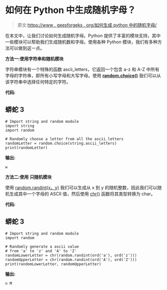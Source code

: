 # 如何在 Python 中生成随机字母？

> 原文:[https://www . geesforgeks . org/如何生成 python 中的随机字母/](https://www.geeksforgeeks.org/how-to-generate-a-random-letter-in-python/)

在本文中，让我们讨论如何生成随机字母。Python 提供了丰富的模块支持，其中一些模块可以帮助我们生成随机数和字母。使用各种 Python 模块，我们有多种方法可以做到这一点。

**方法一:使用字符串和随机模块**

字符串模块有一个特殊的函数 ascii_letters，它返回一个包含 a-z 和 A-Z 中所有字母的字符串，即所有小写字母和大写字母。使用 [**random.choice()**](https://www.geeksforgeeks.org/python-numbers-choice-function/) 我们可以从该字符串中选择任何特定的字符。

**代码:**

## 蟒蛇 3

```
# Import string and random module
import string
import random

# Randomly choose a letter from all the ascii_letters
randomLetter = random.choice(string.ascii_letters)
print(randomLetter)
```

**输出:**

```
w
```

**方法二:使用** **只随机模块**

使用 [random.randint(x，y)](https://www.geeksforgeeks.org/python-randint-function/) 我们可以生成从 x 到 y 的随机整数，因此我们可以随机生成其中一个字母的 ASCII 值，然后使用 [chr()](https://www.geeksforgeeks.org/chr-in-python/) 函数将其类型转换为 char。

**代码:**

## 蟒蛇 3

```
# Import string and random module
import random

# Randomly generate a ascii value
# from 'a' to 'z' and 'A' to 'Z'
randomLowerLetter = chr(random.randint(ord('a'), ord('z')))
randomUpperLetter = chr(random.randint(ord('A'), ord('Z')))
print(randomLowerLetter, randomUpperLetter)
```

**输出:**

```
n M
```